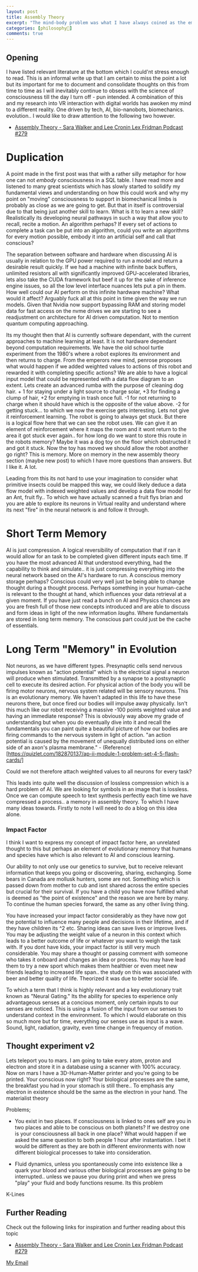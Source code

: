 ```yaml
---
layout: post
title: Assembly Theory 
excerpt: "The mind-body problem was what I have always coined as the embodiment problem in AI. When you try advance to GPT how are we able to understand its development to advanced AI if we have yet to grasp the very fundamentals in quantum mechanics and physics. I am going to elaborate from my first post more, with better hypothetical questions to debate."
categories: [philosophy💭]
comments: true
---
```


## Opening
I have listed relevant literature at the bottom which I could'nt stress enough to read. This is an informal write up that I am certain to miss the point a lot but its important for me to document and consolidate thoughts on this from time to time as I will inevitably continue to obsess with the science of consciousness till the day I turn off - pun intended. A combination of this and my research into VR interaction with digital worlds has awoken my mind to a different reality. One driven by tech, AI, bio-nanobots, biomechanics. evolution.. I would like to draw attention to the following two however.

 * [Assembly Theory - Sara Walker and Lee Cronin Lex Fridman Podcast #279](https://www.youtube.com/watch?v=SFxIazwNP_0)


# Duplication
A point made in the first post was that with a rather silly metaphor for how one can not *embody* consciousness in a SQL table. I have read more and listened to many great scientists which has slowly started to solidify my fundamental views and understanding on how this could work and why my point on "moving" consciousness to support in biomechanical limbs is probably as close as we are going to get. But that in itself is controversial due to that being just another skill to learn. What is it to learn a new skill? Realistically its developing neural pathways in such a way that allow you to recall, recite a motion. An algorithm perhaps? If every set of actions to complete a task can be put into an algorithm, could you write an algorithms for every motion possible, embody it into an artificial self and call that conscious?

The separation between software and hardware when discussing AI is usually in relation to the GPU power required to run a model and return a desirable result quickly. If we had a machine with infinite back buffers, unlimited resistors all with significantly improved GPU-accelerated libraries, lets also take the CUDA framework but beef it up for the sake of inference engine issues, so all the low level interface nuances lets put a pin in them. How well could our AI perform on this infinite hardware machine? What would it affect? Arguably fuck all at this point in time given the way we run models. Given that Nvidia now support bypassing RAM and storing model data for fast access on the nvme drives we are starting to see a readjustment on architecture for AI driven computation. Not to mention quantum computing approaching. 

Its my thought then that AI is currently software dependant, with the current approaches to machine learning at least. It is not hardware dependant beyond computation requirements. We have the old school turtle experiment from the 1980's where a robot explores its environment and then returns to charge. From the emperors new mind, penrose proposes what would happen if we added weighted values to actions of this robot and rewarded it with completing specific actions? We are able to have a logical input model that could be represented with a data flow diagram to an extent. Lets create an advanced rumba with the purpose of cleaning dog hair. + 1 for staying under a light source to charge solar, +3 for finding a clump of hair, +2 for emptying in trash once full. -1 for not returning to charge when it should have which is the opposite of the value above. -2 for getting stuck... to which we now the exercise gets interesting. Lets not give it reinforcement learning. The robot is going to always get stuck. But there is a logical flow here that we can see the robot uses. We can give it an element of reinforcement where it maps the room and it wont return to the area it got stuck ever again.. for how long do we want to store this route in the robots memory? Maybe it was a dog toy on the floor which obstructed it and got it stuck. Now the toy has moved we should allow the robot another go right? This is memory. More on memory in the new assembly theory section (maybe new post) to which I have more questions than answers. But I like it. A lot. 

Leading from this its not hard to use your imagination to consider what primitive insects could be mapped this way, we could likely deduce a data flow model with indexed weighted values and develop a data flow model for an Ant, fruit fly.. To which we have actually scanned a fruit flys brian and you are able to explore its neurons in Virtual reality and understand where its next "fire" in the neural network is and follow it through. 

# Short Term Memory
AI is just compression. A logical reversibility of computation that if ran it would allow for an task to be completed given different inputs each time. If you have the most advanced AI that understood everything, had the capability to think and simulate.. it is just compressing everything into the neural network based on the AI's hardware to run. A conscious memory storage perhaps? Conscious could very well just be being able to change thought during a thought process. Perhaps something in your human-cache is relevant to the thought at hand, which influences your data retrieval at a given moment. If you have just read a bunch on AI and Physics chances are you are fresh full of those new concepts introduced and are able to discuss and form ideas in light of the new information *laughs*. Where fundamentals are stored in long term memory. The conscious part could just be the cache of essentials. 

# Long Term "Memory" in Evolution
Not neurons, as we have different types. Presynaptic cells send nervous impulses known as "action potential" which is the electrical signal a neuron will produce when stimulated. Transmitted by a synapse to a postsynaptic cell to execute its desired action. For physical action of the body you will be firing motor neurons, nervous system related will be sensory neurons. This is an evolutionary memory. We haven't adapted in this life to have these neurons there, but once fired our bodies will impulse away physically. Isn't this much like our robot receiving a massive -100 points weighted value and having an immediate response? This is obviously way above my grade of understanding but when you do eventually dive into it and recall the fundamentals you can paint quite a beautiful picture of how our bodies are firing commands to the nervous system in light of action. "an action potential is caused by the movement of unequally distributed ions on either side of an axon's plasma membrane." - (Reference)[https://quizlet.com/182870137/ap-ii-module-1-problem-set-4-5-flash-cards/]

Could we not therefore attach weighted values to all neurons for every task? 

This leads into quite well the discussion of lossless compression which is a hard problem of AI. We are looking for symbols in an image that is lossless. Once we can compute speech to text synthesis perfectly each time we have compressed a process.. a memory in assembly theory. To which I have many ideas towards. Firstly to note I will need to do a blog on this idea alone. 

### Impact Factor
I think I want to express my concept of impact factor here, an unrelated thought to this but perhaps an element of evolutionary memory that humans and species have which is also relevant to AI and conscious learning.

Our ability to not only use our genetics to survive, but to receive relevant information that keeps you going or discovering, sharing, exchanging. Some bears in Canada are mollusk hunters, some are not. Something which is passed down from mother to cub and isnt shared across the entire species but crucial for their survival. If you have a child you have now fulfilled what is deemed as "the point of existence" and the reason we are here by many. To continue the human species forward, the same as any other living thing. 

You have increased your impact factor considerably as they have now got the potential to influence many people and decisions in their lifetime, and if they have children its ^2 etc. Sharing ideas can save lives or improve lives. You may be adjusting the weight value of a neuron in this context which leads to a better outcome of life or whatever you want to weigh the task with. If you dont have kids, your impact factor is still very much considerable. You may share a thought or passing comment with someone who takes it onboard and changes an idea or process. You may have lead them to try a new sport which makes them healthier or even meet new friends leading to increased life span.. the study on this was associated with beer and better quality of life. Theorized it was due to better social life.  



To which a term that I think is highly relevant and a key evolutionary trait known as "Neural Gating." Its the ability for species to experience only advantageous senses at a concious moment, only certain inputs to our senses are noticed. This is using a fusion of the input from our senses to understand context in the environment. To which I would elaborate on this so much more but for time, everything our senses use as input is a wave. Sound, light, radiation, gravity, even time change in frequency of motion.

## Thought experiment v2
Lets teleport you to mars. I am going to take every atom, proton and electron and store it in a database using a scanner with 100% accuracy. Now on mars I have a 3D-Human-Matter printer and you're going to be printed. Your conscious now right? Your biological processes are the same, the breakfast you had in your stomach is still there.. To emphasis any electron in existence should be the same as the electron in your hand. The materialist theory 

Problems;
- You exist in two places. If consciousness is linked to ones self are you in two places and able to be conscious on both planets? If we destroy one is your consciousness all back in one place? What would happen if we asked the same question to both people 1 hour after instantiation. I bet it would be different as they are both in different environments with now different biological processes to take into consideration. 

- Fluid dynamics, unless you spontaneously come into existence like a quark your blood and various other biological processes are going to be interrupted.. unless we pause you during print and when we press "play" your fluid and body functions resume. Its this problem 

K-Lines

## Further Reading
Check out the following links for inspiration and further reading about this topic

 * [Assembly Theory - Sara Walker and Lee Cronin Lex Fridman Podcast #279](https://www.youtube.com/watch?v=SFxIazwNP_0)


<a href="#" id="emailclick" onclick="replace_email()">My Email</a>

<!-- SCRIPTS HERE -->
<script>
var email;

function add_mailto() {
  const elem = document.getElementById("emailclick");
  elem.href = `mailto:${email}`;
}

function replace_email() {
  // spam prevention
  const domain = "cjgstudio.com";
  const name = [16, 28, 1, 1, 26, 22];
  const xor_with = 115;
  let constructed = "";
  name.forEach(function(i) {
    constructed += String.fromCharCode(i ^ xor_with);
  })
  email = `${constructed}@${domain}`;
  const elem = document.getElementById("emailclick");
  elem.text = email;

  window.setTimeout(add_mailto, 100);
}
</script>